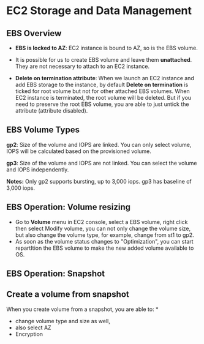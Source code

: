 # EC2 Storage and Data Management

## EBS Overview

* **EBS is locked to AZ**: EC2 instance is bound to AZ, so is the EBS volume. 

* It is possible for us to create EBS volume and leave them **unattached**. They are not necessary to attach to an EC2 instance. 

* **Delete on termination attribute**: When we launch an EC2 instance and add EBS storage to the instance, by default **Delete on termination** is ticked for root volume but not for other attached EBS volumes. When EC2 instance is terminated, the root volume will be deleted. But if you need to preserve the root EBS volume, you are able to just untick the attribute (attribute disabled). 

## EBS Volume Types

**gp2**: Size of the volume and IOPS are linked. You can only select volume, IOPS will be calculated based on the provisioned volume. 

**gp3**: Size of the volume and IOPS are not linked. You can select the volume and IOPS independently. 

**Notes:**
Only gp2 supports bursting, up to 3,000 iops. gp3 has baseline of 3,000 iops.



 ## EBS Operation: Volume resizing

* Go to **Volume** menu in EC2 console, select a EBS volume, right click then select Modify volume, you can not only change the volume size, but also change the volume type, for example, change from st1 to gp2. 
* As soon as the volume status changes to "Optimization", you can start repartItion the EBS volume to make the new added volume available to OS.

## EBS Operation: Snapshot

## Create a volume from snapshot

When you create volume from a snapshot, you are able to: *

* change volume type and size as well, 
* also select AZ 
* Encryption



